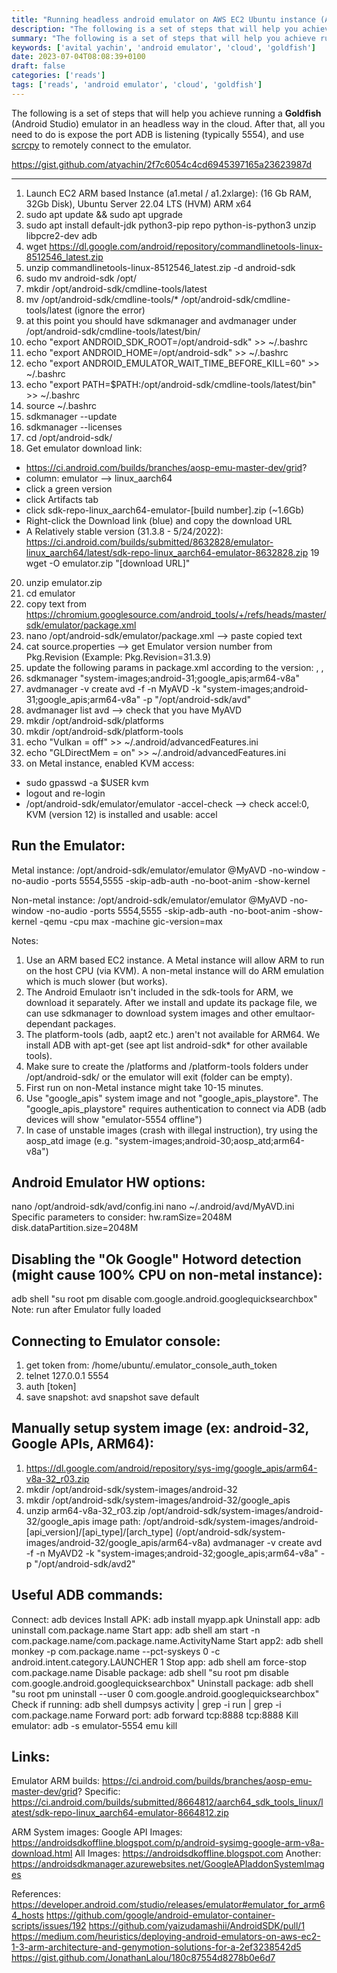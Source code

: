 ```yaml
---
title: "Running headless android emulator on AWS EC2 Ubuntu instance (ARM64 / aarch64)"
description: "The following is a set of steps that will help you achieve running a **Goldfish** (Android Studio) emulator in an headless way in the cloud."
summary: "The following is a set of steps that will help you achieve running a **Goldfish** (Android Studio) emulator in an headless way in the cloud."
keywords: ['avital yachin', 'android emulator', 'cloud', 'goldfish']
date: 2023-07-04T08:08:39+0100
draft: false
categories: ['reads']
tags: ['reads', 'android emulator', 'cloud', 'goldfish']
---
```


The following is a set of steps that will help you achieve running a **Goldfish** (Android Studio) emulator in an headless way in the cloud. After that, all you need to do is expose the port ADB is listening (typically 5554), and use [scrcpy](https://github.com/Genymobile/scrcpy) to remotely connect to the emulator.

https://gist.github.com/atyachin/2f7c6054c4cd6945397165a23623987d

---

1. Launch EC2 ARM based Instance (a1.metal / a1.2xlarge): (16 Gb RAM, 32Gb Disk), Ubuntu Server 22.04 LTS (HVM) ARM x64
2. sudo apt update && sudo apt upgrade
3. sudo apt install default-jdk python3-pip repo python-is-python3 unzip libpcre2-dev adb
4. wget https://dl.google.com/android/repository/commandlinetools-linux-8512546_latest.zip 
5. unzip commandlinetools-linux-8512546_latest.zip -d android-sdk
6. sudo mv android-sdk /opt/
7. mkdir /opt/android-sdk/cmdline-tools/latest
8. mv /opt/android-sdk/cmdline-tools/* /opt/android-sdk/cmdline-tools/latest  (ignore the error)
9. at this point you should have sdkmanager and avdmanager under /opt/android-sdk/cmdline-tools/latest/bin/
10. echo "export ANDROID_SDK_ROOT=/opt/android-sdk" >> ~/.bashrc
11. echo "export ANDROID_HOME=/opt/android-sdk" >> ~/.bashrc
12. echo "export ANDROID_EMULATOR_WAIT_TIME_BEFORE_KILL=60" >> ~/.bashrc
13. echo "export PATH=$PATH:/opt/android-sdk/cmdline-tools/latest/bin" >> ~/.bashrc
14. source ~/.bashrc
15. sdkmanager --update
16. sdkmanager --licenses
17. cd /opt/android-sdk/
18. Get emulator download link: 
- https://ci.android.com/builds/branches/aosp-emu-master-dev/grid?
- column: emulator --> linux_aarch64
- click a green version
- click Artifacts tab
- click sdk-repo-linux_aarch64-emulator-[build number].zip  (~1.6Gb)
- Right-click the Download link (blue) and copy the download URL
- A Relatively stable version (31.3.8 - 5/24/2022): https://ci.android.com/builds/submitted/8632828/emulator-linux_aarch64/latest/sdk-repo-linux_aarch64-emulator-8632828.zip
19 wget -O emulator.zip "[download URL]" 
20. unzip emulator.zip
21. cd emulator
22. copy text from https://chromium.googlesource.com/android_tools/+/refs/heads/master/sdk/emulator/package.xml
23. nano /opt/android-sdk/emulator/package.xml --> paste copied text
24. cat source.properties --> get Emulator version number from Pkg.Revision (Example: Pkg.Revision=31.3.9)
25. update the following params in package.xml according to the version: <major>, <minor>, <micro>
26. sdkmanager "system-images;android-31;google_apis;arm64-v8a"
27. avdmanager -v create avd -f -n MyAVD -k "system-images;android-31;google_apis;arm64-v8a" -p "/opt/android-sdk/avd" 
28. avdmanager list avd --> check that you have MyAVD 
29. mkdir /opt/android-sdk/platforms
30. mkdir /opt/android-sdk/platform-tools
31. echo "Vulkan = off" >> ~/.android/advancedFeatures.ini
32. echo "GLDirectMem = on" >> ~/.android/advancedFeatures.ini
33. on Metal instance, enabled KVM access:
- sudo gpasswd -a $USER kvm
- logout and re-login
- /opt/android-sdk/emulator/emulator -accel-check  --> check accel:0, KVM (version 12) is installed and usable: accel


Run the Emulator:
------------------
Metal instance:
/opt/android-sdk/emulator/emulator @MyAVD -no-window -no-audio -ports 5554,5555 -skip-adb-auth -no-boot-anim -show-kernel

Non-metal instance:
/opt/android-sdk/emulator/emulator @MyAVD -no-window -no-audio -ports 5554,5555 -skip-adb-auth -no-boot-anim -show-kernel -qemu -cpu max -machine gic-version=max


Notes:
1. Use an ARM based EC2 instance. A Metal instance will allow ARM to run on the host CPU (via KVM). A non-metal instance will do ARM emulation which is much slower (but works).
2. The Android Emulaotr isn't included in the sdk-tools for ARM, we download it separately. After we install and update its package file, we can use sdkmanager to download system images and other emultaor-dependant packages.
3. The platform-tools (adb, aapt2 etc.) aren't not available for ARM64. We install ADB with apt-get (see apt list android-sdk* for other available tools). 
4. Make sure to create the /platforms and /platform-tools folders under /opt/android-sdk/ or the emulator will exit (folder can be empty).
5. First run on non-Metal instance might take 10-15 minutes. 
6. Use "google_apis" system image and not "google_apis_playstore". The "google_apis_playstore" requires authentication to connect via ADB (adb devices will show "emulator-5554 offline") 
7. In case of unstable images (crash with illegal instruction), try using the aosp_atd image (e.g. "system-images;android-30;aosp_atd;arm64-v8a")


Android Emulator HW options:
----------------------------
nano /opt/android-sdk/avd/config.ini
nano ~/.android/avd/MyAVD.ini
Specific parameters to consider:
hw.ramSize=2048M
disk.dataPartition.size=2048M


Disabling the "Ok Google" Hotword detection (might cause 100% CPU on non-metal instance):
-----------------------------------------------------------------------------------------
adb shell "su root pm disable com.google.android.googlequicksearchbox"
Note: run after Emulator fully loaded


Connecting to Emulator console:
-------------------------------
1. get token from: /home/ubuntu/.emulator_console_auth_token
2. telnet 127.0.0.1 5554
3. auth [token]
4. save snapshot: avd snapshot save default


Manually setup system image (ex: android-32, Google APIs, ARM64):
-----------------------------------------------------------------------
1. https://dl.google.com/android/repository/sys-img/google_apis/arm64-v8a-32_r03.zip
2. mkdir /opt/android-sdk/system-images/android-32
3. mkdir /opt/android-sdk/system-images/android-32/google_apis
4. unzip arm64-v8a-32_r03.zip /opt/android-sdk/system-images/android-32/google_apis
image path: /opt/android-sdk/system-images/android-[api_version]/[api_type]/[arch_type] (/opt/android-sdk/system-images/android-32/google_apis/arm64-v8a)
avdmanager -v create avd -f -n MyAVD2 -k "system-images;android-32;google_apis;arm64-v8a" -p "/opt/android-sdk/avd2"


Useful ADB commands:
--------------------
Connect: adb devices
Install APK: adb install myapp.apk
Uninstall app: adb uninstall com.package.name
Start app: adb shell am start -n com.package.name/com.package.name.ActivityName
Start app2: adb shell monkey -p com.package.name --pct-syskeys 0 -c android.intent.category.LAUNCHER 1
Stop app: adb shell am force-stop com.package.name
Disable package: adb shell "su root pm disable com.google.android.googlequicksearchbox"
Uninstall package: adb shell "su root pm uninstall --user 0 com.google.android.googlequicksearchbox"
Check if running: adb shell dumpsys activity | grep -i run | grep -i com.package.name 
Forward port: adb forward tcp:8888 tcp:8888
Kill emulator: adb -s emulator-5554 emu kill


Links:
------
Emulator ARM builds:
https://ci.android.com/builds/branches/aosp-emu-master-dev/grid?
Specific: https://ci.android.com/builds/submitted/8664812/aarch64_sdk_tools_linux/latest/sdk-repo-linux_aarch64-emulator-8664812.zip

ARM System images:
Google API Images: 	https://androidsdkoffline.blogspot.com/p/android-sysimg-google-arm-v8a-download.html
All Images: 		https://androidsdkoffline.blogspot.com
Another:			https://androidsdkmanager.azurewebsites.net/GoogleAPIaddonSystemImages


References:
https://developer.android.com/studio/releases/emulator#emulator_for_arm64_hosts
https://github.com/google/android-emulator-container-scripts/issues/192
https://github.com/yaizudamashii/AndroidSDK/pull/1
https://medium.com/heuristics/deploying-android-emulators-on-aws-ec2-1-3-arm-architecture-and-genymotion-solutions-for-a-2ef3238542d5
https://gist.github.com/JonathanLalou/180c87554d8278b0e6d7